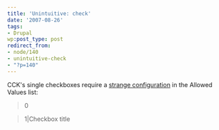 ```yaml
---
title: 'Unintuitive: check'
date: '2007-08-26'
tags:
- Drupal
wp:post_type: post
redirect_from:
- node/140
- unintuitive-check
- "?p=140"
---
```


CCK's single checkboxes require a [strange configuration](http://drupal.org/node/120377) in the Allowed Values list:

>

> 0

> 1|Checkbox title

>
